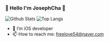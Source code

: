 ### 🤟 Hello I'm JosephCha 🤟
![Github Stats](https://github-readme-stats.vercel.app/api?username=joseph704&show_icons=true&theme=github_dark)
![Top Langs](https://github-readme-stats.vercel.app/api/top-langs/?username=joseph704&layout=compact&theme=github_dark)
- 📱 I’m iOS developer
- 📫 How to reach me: freelove54@naver.com
